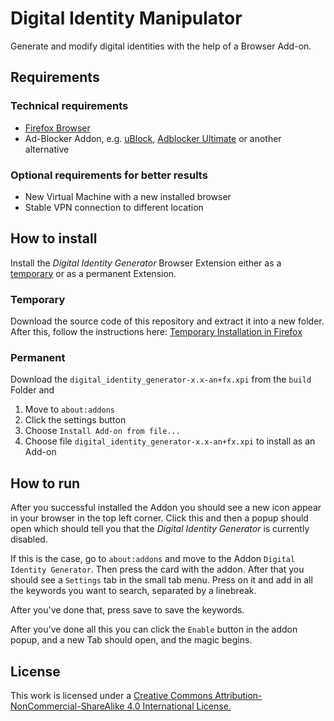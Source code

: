 # Digital Identity Manipulator
Generate and modify digital identities with the help of a Browser Add-on. 
 
## Requirements
### Technical requirements
- <a href="https://www.mozilla.org/de/firefox/">Firefox Browser</a>
- Ad-Blocker Addon, e.g. <a href="https://addons.mozilla.org/de/firefox/addon/ublock-origin/">uBlock</a>, 
<a href="https://addons.mozilla.org/de/firefox/addon/adblocker-ultimate/">Adblocker Ultimate</a> or another alternative

### Optional requirements for better results
- New Virtual Machine with a new installed browser
- Stable VPN connection to different location

## How to install
Install the _Digital Identity Generator_ Browser Extension either as a 
<a href="https://extensionworkshop.com/documentation/develop/temporary-installation-in-firefox/">temporary</a>
or as a permanent Extension. 

### Temporary
Download the source code of this repository and extract it into a new folder. After this, follow the instructions here: 
<a href="https://extensionworkshop.com/documentation/develop/temporary-installation-in-firefox/">Temporary Installation 
in Firefox</a>

### Permanent
Download the `digital_identity_generator-x.x-an+fx.xpi` from the `build` Folder and
1. Move to `about:addons`
2. Click the settings button
3. Choose `Install Add-on from file...`
4. Choose file `digital_identity_generator-x.x-an+fx.xpi` to install as an Add-on

## How to run
After you successful installed the Addon you should see a new icon appear in your browser in the top left corner. Click
this and then a popup should open which should tell you that the _Digital Identity Generator_ is currently disabled. 

If this is the case, go to `about:addons` and move to the Addon `Digital Identity Generator`. Then press the card with 
the addon. After that you should see a `Settings` tab in the small tab menu. Press on it and add in all the keywords you
want to search, separated by a linebreak.

After you've done that, press save to save the keywords.

After you've done all this you can click the `Enable` button in the addon popup, and a new Tab should open, 
and the magic begins.

## License
This work is licensed under a <a href="https://creativecommons.org/licenses/by-nc-sa/4.0/">Creative Commons Attribution-NonCommercial-ShareAlike 4.0 International License.</a>